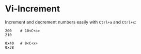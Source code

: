 # Vi-Increment

Increment and decrement numbers easily with `Ctrl+a` and `Ctrl+x`:

```
200    # 10<C+a>
210
```
```
0x40   # 8<C+x>
0x38
```

